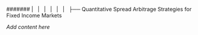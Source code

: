 ####### |   |   |   |   |   |   ├── Quantitative Spread Arbitrage Strategies for Fixed Income Markets

*Add content here*